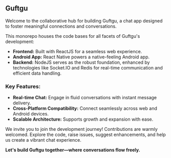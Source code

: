 ## Guftgu

Welcome to the collaborative hub for building Guftgu, a chat app designed to foster meaningful connections and conversations.

This monorepo houses the code bases for all facets of Guftgu's development:

* **Frontend:** Built with ReactJS for a seamless web experience.
* **Android App:** React Native powers a native-feeling Android app.
* **Backend:** NodeJS serves as the robust foundation, enhanced by technologies like Socket.IO and Redis for real-time communication and efficient data handling.

### Key Features:

* **Real-time Chat:** Engage in fluid conversations with instant message delivery.
* **Cross-Platform Compatibility:** Connect seamlessly across web and Android devices.
* **Scalable Architecture:** Supports growth and expansion with ease.

We invite you to join the development journey! Contributions are warmly welcomed. Explore the code, raise issues, suggest enhancements, and help us create a vibrant chat experience.

**Let's build Guftgu together—where conversations flow freely.**


